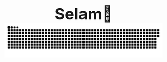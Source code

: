 <div align="center" style="font-size: 50px; font-weight: bold;">
  Selam👋
</div>

<div align="center">
  <img src="https://raw.githubusercontent.com/R3posit/R3posit/output/github-contribution-grid-snake-dark.svg" alt="TISS" />
</div>
